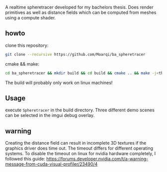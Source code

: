 A realtime spheretracer developed for my bachelors thesis.
Does render primitives as well as distance fields which can be computed from
meshes using a compute shader.

## howto

clone this repository:

```sh
git clone --recursive https://github.com/Moarqi/ba_spheretracer
```

cmake && make:

```sh
cd ba_spheretracer && mkdir build && cd build && cmake .. && make -j<threads>
```

The build will probably only work on linux machines!

## Usage

execute `Spheretracer` in the build directory.
Three different demo scenes can be selected in the imgui debug overlay.

## warning

Creating the distance field can result in incomplete 3D textures if the
graphics driver does time out.
The timeout differs for different operating systems.
To disable the timeout on linux for nvidia hardware completely, I followed this
guide:
https://forums.developer.nvidia.com/t/a-warning-message-from-cuda-visual-profiler/23490/4
